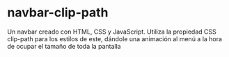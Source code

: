 # navbar-clip-path

Un navbar creado con HTML, CSS y JavaScript. Utiliza la propiedad CSS clip-path para los estilos de este, dándole una animación al menú a la hora de ocupar el tamaño de toda la pantalla